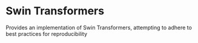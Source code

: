 # Swin Transformers

Provides an implementation of Swin Transformers, attempting to adhere to best practices for reproducibility
